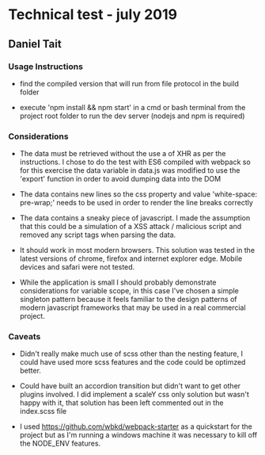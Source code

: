 # Technical test - july 2019
## Daniel Tait

### Usage Instructions

* find the compiled version that will run from file protocol in the build folder

* execute 'npm install && npm start' in a cmd or bash terminal from the project
root folder to run the dev server (nodejs and npm is required)

### Considerations

* The data must be retrieved without the use a of XHR as per the instructions.
I chose to do the test with ES6 compiled with webpack so for this exercise the
data variable in data.js was modified to use the 'export' function in order to
avoid dumping data into the DOM

* The data contains new lines so the css property and value
'white-space: pre-wrap;' needs to be used in order to render the line breaks
correctly

* The data contains a sneaky piece of javascript. I made the assumption that
this could be a simulation of a XSS attack / malicious script and removed any
script tags when parsing the data.

* It should work in most modern browsers. This solution was tested in the latest
versions of chrome, firefox and internet explorer edge. Mobile devices and
safari were not tested.  

* While the application is small I should probably demonstrate considerations 
for variable scope, in this case I've chosen a simple singleton pattern
because it feels familiar to the design patterns of modern javascript frameworks
that may be used in a real commercial project.  

### Caveats

* Didn't really make much use of scss other than the nesting feature, I could
have used more scss features and the code could be optimzed better.

* Could have built an accordion transition but didn't want to get other
plugins involved. I did implement a scaleY css only solution but wasn't happy
with it, that solution has been left commented out in the index.scss file

* I used https://github.com/wbkd/webpack-starter as a quickstart for the project
but as I'm running a windows machine it was necessary to kill off the NODE_ENV
features.

